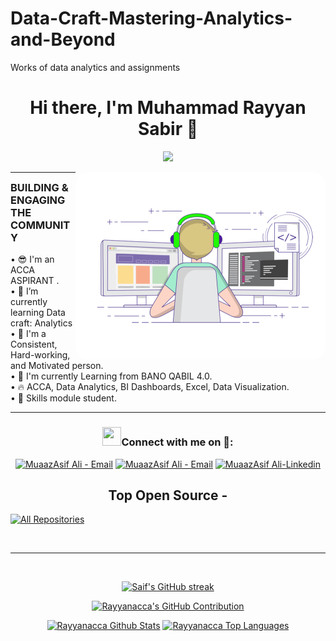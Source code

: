 # Data-Craft-Mastering-Analytics-and-Beyond
Works of data analytics and assignments
<!-- animation start  -->
  <div align="center">
    <h1> Hi there, I'm Muhammad Rayyan Sabir 👋</h1>
  </div>
<p align="center">
<a href="https://github.com/Rayyyanacca"><img src="https://readme-typing-svg.herokuapp.com/?lines=Data+Analysis;+Power+BI+Learner;+ACCA+STUDENT&font=Roboto&size=26&duration=3500&pause=500&center=true&width=500&height=50&color=eab676"></a>

<!-- animation end  -->
			
<img align="right" alt="Coding" width="400" style="border-radius:20px;"
	src="https://raw.githubusercontent.com/devSouvik/devSouvik/master/gif3.gif"/>
<hr>
<h3 style="margin-top: 4px;">BUILDING & ENGAGING THE COMMUNITY</h3>
• 😎 I'm an ACCA ASPIRANT .<br>
• 🌱 I’m currently learning Data craft: Analytics  <br> 
• 🚀 I'm a Consistent, Hard-working, and Motivated person.<br> 
• 📗 I'm currently Learning from BANO QABIL 4.0.<br>
• 🔥 ACCA, Data Analytics, BI Dashboards, Excel, Data Visualization.<br>
• 📕 Skills module student.<br>
<hr>

<h3 align="center" > <img src="https://media.giphy.com/media/iY8CRBdQXODJSCERIr/giphy.gif" width="30" height="30" style="margin-center: 10px;">Connect with me on 🤝: </h3>

<p align="center">

 <div align="center"  class="icons-social" style="margin-center: 10px;">
<div>   
    <a href="mailto:rayyan.sabir14@gmail.com" target="_blank"><img src="https://img.shields.io/badge/-Email-0D1117?style=for-the-badge&logo=protonmail&logoColor=F0DB4F" alt="MuaazAsif Ali - Email"></a>
      <a href="mailto:rayyansabir@outlook.com" target="_blank"><img src="https://img.shields.io/badge/-Email-0D1117?style=for-the-badge&logo=protonmail&logoColor=F0DB4F" alt="MuaazAsif Ali - Email"></a>
<a href="https://www.linkedin.com/in/muhammad-rayyan-sabir-1054aa352/" target="_blank"><img src="https://img.shields.io/badge/Linkedin-0D1117?style=for-the-badge&logo=linkedin&logoColor=F0DB4F" alt="MuaazAsif Ali-Linkedin"></a><br>
    
   
	

</div>

</p>

## Top Open Source -

<p align="left">
  <a href="https://github.com/Rayyanacca?tab=repositories" target="_blank"><img alt="All Repositories" title="All Repositories" src="https://img.shields.io/badge/-All%20Repos-2962FF?style=for-the-badge&logo=koding&logoColor=white"/></a>
</p>

<br/>
<hr/>
<br/>

<p align="center">
  <a href="https://github.com/muaazasif">
    <img src="https://github-readme-streak-stats.herokuapp.com/?user=Rayyanacca&theme=radical&border=7F3FBF&background=0D1117" alt="Saif's GitHub streak"/>
  </a>
</p>

<p align="center">
  <a href="https://github.com/Rayyanacca">
    <img src="https://github-profile-summary-cards.vercel.app/api/cards/profile-details?username=Rayyanacca&theme=radical" alt="Rayyanacca's GitHub Contribution"/>
  </a>
</p>

<a> 
    <a href="https://github.com/Rayyanacca"><img alt="Rayyanacca Github Stats" src="https://denvercoder1-github-readme-stats.vercel.app/api?username=Rayyanacca&show_icons=true&count_private=true&theme=react&border_color=7F3FBF&bg_color=0D1117&title_color=F85D7F&icon_color=F8D866" height="192px" width="49.5%"/></a>
  <a href="https://github.com/Rayyanacca"><img alt="Rayyanacca Top Languages" src="https://denvercoder1-github-readme-stats.vercel.app/api/top-langs/?username=Rayyanacca&langs_count=8&layout=compact&theme=react&border_color=7F3FBF&bg_color=0D1117&title_color=F85D7F&icon_color=F8D866" height="192px" width="49.5%"/></a>
  <br/>
</a>



 
